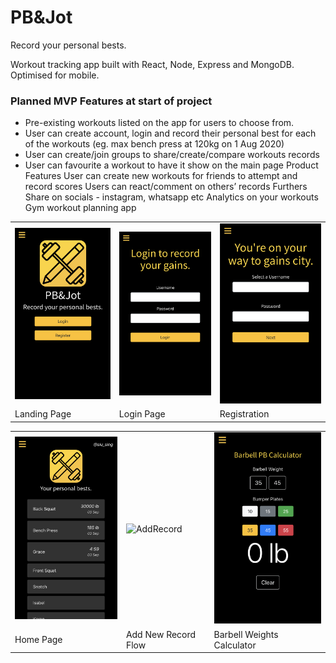 # PB&Jot

Record your personal bests.

Workout tracking app built with React, Node, Express and MongoDB. Optimised for mobile.

### Planned MVP Features at start of project
- Pre-existing workouts listed on the app for users to choose from.
- User can create account, login and record their personal best for each of the workouts (eg. max bench press at 120kg on 1 Aug 2020)
- User can create/join groups to share/create/compare workouts records
- User can favourite a workout to have it show on the main page
Product Features
User can create new workouts for friends to attempt and record scores
Users can react/comment on others’ records
Furthers
Share on socials - instagram, whatsapp etc
Analytics on your workouts
Gym workout planning app

<table>
	<tr>
		<td>
			<img src="./readme/pbjLanding.png" alt="pbjlanding" width="210px">
		</td>
		<td>
			<img src="./readme/pbjLogin.png" alt="pbjLogin" width="210px">
		</td>
		<td>
			<img src="./readme/pbjRegistration.png" alt="pbjHome" width="210px">
		</td>
	</tr>
	<tr>
		<td>Landing Page</td>
		<td>Login Page</td>
		<td>Registration</td>
	</tr>
</table>
<table>
	<tr>
		<td>
			<img src="./readme/pbjHome.png" alt="pbjHome" width="210px">
		</td>
		<td><img src="./readme/addRecord.gif" alt="AddRecord" width="210px"></td>
		<td><img src="./readme/pbjCalc.png" alt="pbjCalc" width="210px"></td>
	</tr>
	<tr>
		<td>Home Page</td>
		<td>Add New Record Flow</td>
		<td>Barbell Weights Calculator</td>
	</tr>
</table>